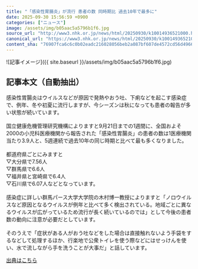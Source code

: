 ```yaml
---
title: "「感染性胃腸炎」が流行 患者の数 同時期比 過去10年で最多に"
date: 2025-09-30 15:56:59 +0900
categories: ["ニュース"]
image: /assets/img/b05aac5a5796b1f6.jpg
source_url: "http://www3.nhk.or.jp/news/html/20250930/k10014936521000.html"
canonical_url: "https://www3.nhk.or.jp/news/html/20250930/k10014936521000.html"
content_sha: "76907fca6c6c0b02eadc216028056beb2a087bf607de4572cd56d496639d46d5"
---
```


![記事イメージ]({{ site.baseurl }}/assets/img/b05aac5a5796b1f6.jpg)

## 記事本文（自動抽出）
<div><div class="body-text">
										<p>感染性胃腸炎はウイルスなどが原因で発熱やおう吐、下痢などを起こす感染症で、例年、冬や初夏に流行しますが、今シーズンは秋になっても患者の報告が多い状態が続いています。<br><br>国立健康危機管理研究機構によりますと9月21日までの1週間に、全国およそ2000の小児科医療機関から報告された「感染性胃腸炎」の患者の数は1医療機関当たり3.9人と、5週連続で過去10年の同じ時期と比べて最も多くなりました。<br><br>都道府県ごとにみますと<br>▽大分県で7.56人<br>▽群馬県で6.6人<br>▽福井県と宮崎県で6.4人<br>▽石川県で6.07人などとなっています。<br><br>感染症に詳しい群馬パース大学大学院の木村博一教授によりますと「ノロウイルスなど原因となるウイルスが例年と比べて多く検出されている。地域ごとに異なるウイルスが広がっているため流行が長く続いているのでは」として今後の患者数の動向に注意が必要だとしています。<br><br>そのうえで「症状がある人がおう吐などをした場合は直接触れないよう手袋をするなどして処理するほか、行楽地で公衆トイレを使う際などにはせっけんを使い、水で流しながら手を洗うことが大事だ」と話しています。</p>
								</div>
							</div>

[出典はこちら](http://www3.nhk.or.jp/news/html/20250930/k10014936521000.html)
